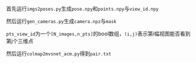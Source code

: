 首先运行```imgs2poses.py```生成```pose.npy```和```points.npy```与```view_id.npy```

然后运行```gen_cameras.py```生成```camera.npz```与```mask```



```pts_view_id```为一个```[N_images,n_pts]```的bool数组，```(i,j)```表示第i幅视图能否看到第j个三维点



然后运行```colmap2mvsnet_acm.py```得到```pair.txt```










